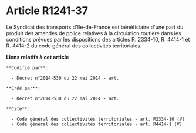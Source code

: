 # Article R1241-37

Le Syndicat des transports d'Ile-de-France est bénéficiaire d'une part du produit des amendes de police relatives à la
circulation routière dans les conditions prévues par les dispositions des articles R. 2334-10, 
R. 4414-1 et R. 4414-2 du code général des collectivités territoriales.

**Liens relatifs à cet article**

	**Codifié par**:

	  - Décret n°2014-530 du 22 mai 2014 - art.

	**Créé par**:

	  - Décret n°2014-530 du 22 mai 2014 - art.

	**Cite**:

	  - Code général des collectivités territoriales - art. R2334-10 (V)
	  - Code général des collectivités territoriales - art. R4414-1 (V)
